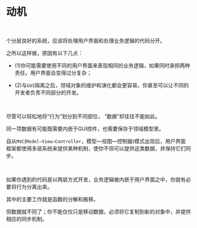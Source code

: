 # 动机

<br>

个分层良好的系统，应该将处理用户界面和处理业务逻辑的代码分开。

之所以这样做，原因有以下几点： 

- (1)你可能需要使用不同的用户界面来表现相同的业务逻辑，如果同时承担两种责任，用户界面会变得过分复杂； 

- (2)与`GUI`隔离之后，领域对象的维护和演化都会更容易，你甚至可以让不同的开发者负责不同部分的开发。

<br>

尽管可以轻松地将“行为”划分到不同部位， “数据”却往往不能如此。

同一项数据有可能既需要内嵌于GUI控件，也需要保存于领域模型里。

自从`MVC`(`Model—View—Controller`，模型—视图—控制器)模式出现后，用户界面框架都使用多层系统来提供某种机制，使你不但可以提供这类数据，并保持它们同步。

<br>

如果你遇到的代码是以两层方式开发，业务逻辑被内嵌于用户界面之中，你就有必要将行为分离出来。

其中的主要工作就是函数的分解和搬移。

但数据就不同了；你不能仅仅只是移动数据，必须将它复制到新的对象中，并提供相应的同步机制。

<br>

